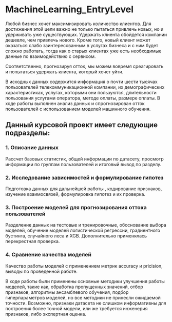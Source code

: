 # MachineLearning_EntryLevel

Любой бизнес хочет максимизировать количество клиентов. Для достижения этой цели важно не только пытаться привлечь новых, но и удерживать уже существующих. Удержать клиента обойдется компании дешевле, чем привлечь нового. Кроме того, новый клиент может оказаться слабо заинтересованным в услугах бизнеса и с ним будет сложно работать, тогда как о старых клиентах уже есть необходимые данные по взаимодействию с сервисом. 

Соответственно, прогнозируя отток, мы можем вовремя среагировать и попытаться удержать клиента, который хочет уйти. 

В исходных данных содержится информация о почти шести тысячах пользователей телекоммуникационной компании, их демографических характеристиках, услугах, которыми они пользуются, длительности пользования услугами оператора, методе оплаты, размере оплаты. В ходе работы выполнен анализ данных и спрогнозирован отток пользователей с использованием моделей машинного обучения.


## **Данный курсовой проект имеет следующие подразделы:**
### 1. Описание данных 

Рассчет базовых статистик, общей информации по датасету, просмотр информации по группам пользователей и итоговый вывод по разделу.


### 2. Исследование зависимостей и формулирование гипотез

Подготовка данных для дальнейшей работы , кодирование признаков, изучение взаимосвязей, формулировка гипотез и их проверка.


### 3. Построение моделей для прогнозирования оттока пользователей

Разделение данных на тестовые и тренировочные, обоснование выбора моделей, обучение моделей логистической регрессии, градиентного бустинга, случайного леса и XGB. Дополнительно применялась перекрестная проверка.


### 4. Сравнение качества моделей

Качество работы моделей с применением метрик accuracy и pricision, выводы по проведенной работе.




В ходе работы были применены основные методики улучшения работы моделей, такие как, обработка пропущенных значений, отбор признаков, алгоритмы ансамблевого обучения, подбор гиперпараметров моделей, но все методики не принесли ожидаемой точности. Возможно, признаки датасета не слишком информативны для построения более точной модели, или же требуется инженерия признаков, либо экспертная оценка.

